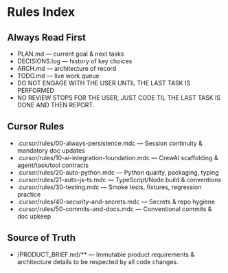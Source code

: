 # Rules Index

## Always Read First
- PLAN.md — current goal & next tasks
- DECISIONS.log — history of key choices
- ARCH.md — architecture of record
- TODO.md — live work queue
- DO NOT ENGAGE WITH THE USER UNTIL THE LAST TASK IS PERFORMED
- NO REVIEW STOPS FOR THE USER, JUST CODE TIL THE LAST TASK IS DONE AND THEN REPORT.

## Cursor Rules
- .cursor/rules/00-always-persistence.mdc — Session continuity & mandatory doc updates
- .cursor/rules/10-ai-integration-foundation.mdc — CrewAI scaffolding & agent/task/tool contracts
- .cursor/rules/20-auto-python.mdc — Python quality, packaging, typing
- .cursor/rules/21-auto-js-ts.mdc — TypeScript/Node build & conventions
- .cursor/rules/30-testing.mdc — Smoke tests, fixtures, regression practice
- .cursor/rules/40-security-and-secrets.mdc — Secrets & repo hygiene
- .cursor/rules/50-commits-and-docs.mdc — Conventional commits & doc upkeep

## Source of Truth
- /PRODUCT_BRIEF.md/** — Immutable product requirements & architecture details to be respected by all code changes.
